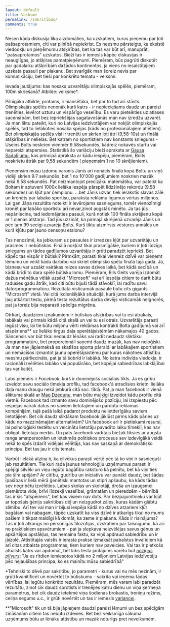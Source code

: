 ```yaml
---
layout: default
title: Veiksme
permalink: /sakritības/
comments: true
---
```


Nesen kāda diskusija lika aizdomāties, ka uzskatiem, kurus pieņemu par ļoti pašsaprotamiem, citi var pilnībā nepiekrist. Es neesmu pārsteigts, ka eksistē viedodkļu un pieņēmumu atsķirības, bet ka tas var būt arī, manuprāt, "pašsaprotamos" uzskatos. Bieži tas ir iemesls kāpēc diskusijas ir neauglīgas, jo atšķiras pamatpieņēmumi. Piemēram, būs pagrūti diskutēt par gadalaiku atšķirībām dažādos kontinentos, ja viens no iesaistītajiem uzskata pasauli par plakanu. Bet svarīgāk man šoreiz nevis par komunikāciju, bet tieši par konkrēto tematu - veiksmi.

Ievada jautājums: kas nosaka uzvarētāju olimpiskajās spēlēs, piemēram, 100m skriešanā? Atbilde: veiksme*.

Pilnīgāka atbilde, protams, ir niansētāka, bet par to tad arī stāsts. Olimpiskajās spēlēs nenonāk kurš katrs - ir nepieciešams daudz un pareizi trenēties, ievērot uzturu un vispārīgo veselību. Es varu pieteikties uz atlases sacensībām, bet bez iepriekšējas sagatavošānās man nav izredžu uzvarēt. Ja man liktu pateikt, kuri no Latvijas iedzīvotājiem var nokļūt olimpiskajās spēlēs, tad to lielākoties nosaka spējas (kāds no profesionālajiem atlētiem). Bet olimpiskajās spēlēs visi ir trenēti un skrien ļoti ātri (9,58-10s) un finālā atšķirības ir nelielas. Bet katram no sportistiem nav konstants sniegums - Useins Bolts neskrien vienmēr 9.58sekundēs, kādreiz nokavēs startu vai nepareizi atspersies. Statistikā šo variāciju bieži apraksta ar [Gausa Sadalījumu](https://lv.wikipedia.org/wiki/Norm%C4%81lais_sadal%C4%ABjums), kas principā apraksta ar kādu iespēju, piemēram, Bolts noskrietu ātrāk par 9,58 sekundēm ( pieņemsim 1 no 10 skrējieniem).

Pieņemsim mūsu izdomu varonis Jānis arī nonācis finālā kopā Boltu un viņš vidēji skrien 9.7 sekundēs, bet 1 no 10'000 gadījumiem noskrien mazāk nekā 9.58 sekundēs. Pat neizmantojot precīzāku matemātiku, var pateikt ka Boltam ir aptuveni 1000x lielāka iespēja pārspēt līdzšinējo rekordu (9.58 sekundes) un kļūt par čempionu. ...bet Jānis uzvar, tiek ierakstīs slavas zālē un kronēts par labāko sportisu, paraksta reklāmu līgumus vērtus miljonos. Lai gan Jāņa rezultāts noteikti ir ievērojams sasniegums, tomēr vienozīmigi kronēt par labāko sportistu arī nevar,zinot augstāk minēto. Ja tas jūs nepārliecina, tad iedomājaties pasauli, kurā notiek 100 fināla skrējienu kopā ar 1 dienas atstarpi. Tad jūs uzzināt, ka pirmajā skrējienā uzvarēja Jānis un pēc tam 99 secīgi uzvarēja Bolts. Kurš tiktu aizmirsts vēstures annālēs un kurš kļūtu par jauno censoņu etalonu?

Tas nenozīmē, ka jebkuram uz pasaules ir izredzes kļūt par uzvarētāju un prasmes ir nebūtiskas. Finālā nokļūst tikai prasmīgākie, kuriem ir ļoti līdzīgs sniegums un tādos gadījumos uzvarētāju ir grūti paradzēt iepriekš. Bet kāpēc tas vispār ir būtiski? Pirmkārt, parasti tikai vienreiz dzīvē var pieņemt lēmumu un veikt kādu darbību vai skriet olimpisko spēļu finālā tajā gadā. Jā, biznesu var uzsākt vairākas reizes savas dzīves laikā, bet kādā secībā un kādā brīdī to dara spēlē būtisku lomu. Piemēram, Bils Geits varēja izdomāt dažus mēnēšus vēlāk uzsākt "Microsoft" vai arī iespēja citiem to darīt būtu radusies gadu ātrāk, kad citi būtu bijuši tādā stāvoklī, lai radītu savu datorprogrammatūru. Rezultātā visticamāk pasaulē būtu cits gigants "Microsoft" vietā. Vai citā ikdienišķākā situācijā, kurā jums darba intervijā ļauj atkārtot testu, pirmā testa rezultātus darba devējs visticamāk neignorēs, pat ja toreiz bija neparasti spēcīga migrēna.

Otrkārt, daudziem iznākumiem ir būtiskas atsķirības vai tu esi ātrākais, labākais vai pirmais kādā citā skalā un vai tu esi otrais. Uzvarētājs parasti iegūst visu, lai tie būtu miljonu vērti reklāmas kontrakti Bolta gadījumā vai arī atspēriens** uz lielāko tirgus daļa operētājsistēmām nākamajos 40 gados. Sāncensis var būt tikai nedaudz lēnāks vai radīt nedaudz sliktāku programmatūru, bet proporcionāli saņemt daudz mazāk, kas nav neloģiski. Ja man nav jāpiemaksā es skatīšos sporta pārraidi ar labākajiem sportistiem un nemācīšos izmantot jaunu operētājsistēmu par kuras nākotnes attīstību neesmu pārliecināts, pat ja tā šobrīd ir labākā. No katra indivīda viedokļa, ir racionāli izvēlēties labāko vai populārāko, bet kopējai sabiedrības labklājībai tas var kaitēt.

Labs piemērs ir *Facebook*, kurš ir dominējošs sociālais tīkls. Ja es gribu izveidot savu sociālo tīmekļa profilu, tad facebook'ā atradīsies krietni lielāka daļa manu draugu nekā jebkurā citā soc. tīklā. Pat ja man facebook ir vienā sliktuma skalā ar [Mao Dzedunu](https://lv.wikipedia.org/wiki/Mao_Dzeduns), man būtu muļķīgi izveidot kādu profilu citā vietnē. Facebook tad izmanto savu dominējošo pozīciju, lai izspiestu pēc iespējas vairāk datus no saviem lietotājiem un pārdotu reklāmas kompānijām, tajā pašā laikā padarot produktu nelietderīgāku saviem lietotājiem. Bet cik daudz sliktākam facebook jākļūst pirms kāds pāries uz kādu no mazzināmajām alternatīvām? Un facebook arī ir pietiekami resursi, lai psiholoģiski testētu un veicinātu lietotāju pavadīto laiku tīmeklī, kas nav obligāti lietotāju mērķis. Un pats facebook vadītājs biežāk tiksies ar augsta ranga amatpersonām un ietekmēs politiskos procesus sev izdevīgākā veidā nekā to spēs izdarīt vidējais vēlētājs, kas nav saskaņā ar demokrātisko principu. Bet tas jau ir cits temats.

Varbūt lielākā atziņa ir, ka cilvēkus parasti vērtē pēc tā ko viņi ir sasnieguši jeb rezultātiem. Tie kuri rada jaunus tehnoloģiju uzņēmumus parasti ir spējīgi cilvēki un viņu iegūto bagātību raksturo kā pelnītu, bet kā viņi tiek pie šīm spējām? Ar cītību, gudrību un iniciatīvu var panākt daudz, bet šādas īpašības ir lielā mērā ģenētiski mantotas un stipri apšaubu, ka kāds tādas sev negribētu izvēlēties. Labas skolas un skolotāji, droša un izaugsmei piemērota vide, brīvi līdzekļi veselībai, grāmatām un pieredzēm - bērnībā tas ir šis "atspēriens", bet kas visiem nav dots. Par bezpajumtnieku var kļūt ar topošais ģēnijs sakritības dēļ un neizgudrot zāles, kuras kādām glābtu slimību. Arī tev vai man ir bijusi iespēja kādā no dzīves atzariem kļūt bagātam vai nabagam, tāpēc uzskatīt ka viss dzīvē ir atkarīgs tikai no mums pašiem ir tikpat maldīgi kā domāt, ka zeme ir plakana. Kāds ir risinājums? Tas ir ļoti atkarīgs no personīgās filozofijas, uzskatiem par taisnīgumu, kā arī no praktiskiem apsvērumiem - pat ja slepkava neizvēlējas savus gēnus un apkārtējos apstākļus, tas nemaina faktu, ka viņš apdraud sabiedrību un ir jāizolē. Attīstītajās valstīs ir ierasta prakse izmaksāt pabalstus invalīdiem kā arī citas atbalsta programmas, tiem kuriem nav paveicies. Vai tas ir pietkošs atbalsts katrs var apdomāt, bet labs testa jautājums varētu būt [*neziņas plīvurs*](https://en.wikipedia.org/wiki/Veil_of_ignorance): "Ja es rītdien iemiesotos kādā no 2 miljoniem Latvijas iedzīvotāju pēc nejaušības principa, ko es mainītu mūsu sabiedrībā"

*Tehniski to dēvē par sakritību, jo parametri - kurus vai nu mēs nezinām, ir grūti kvanitificēt un novērtēt to būtiskumu - sakrita vai ieņēma tādas vērtības, lai iegūtu konkrēto rezultātu. Piemēram, mēs varam labi paradzēt rezultātu, zinot cik daudz sprotists ir trenējies katru dienu un viņa ķermeņa parametrus, bet cik daudz ietekmē viņa šodienas brokastis, treniņu režīms, celiņa segums u.c., ir grūti novērtēt un tas ir iemesls [variancei](https://en.wikipedia.org/wiki/Variance).

**"Microsoft" tik un tā bija jāpieņem daudzi pareizi lēmumi un bez spēcīgām zināšanām citiem tas nebūtu izdevies. Bet bez veiksmīga sākuma uzņēmums būtu ar lēnāku attīstību un mazāk noturīgs pret neveiksmēm.
